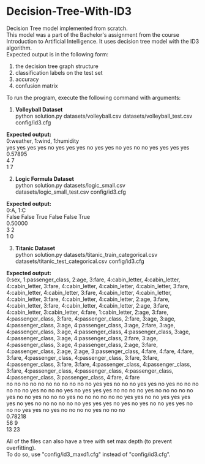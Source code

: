 # Decision-Tree-With-ID3
Decision Tree model implemented from scratch.
<br/>
This model was a part of the Bachelor's assignment from the course Introduction to Artificial Intelligence.
It uses decision tree model with the ID3 algorithm.
<br/>
Expected output is in the following form: 
1) the decision tree graph structure
2) classification labels on the test set
3) accuracy
4) confusion matrix

To run the program, execute the following command with arguments:

1) **Volleyball Dataset** <br/>
python solution.py datasets/volleyball.csv datasets/volleyball_test.csv config/id3.cfg

**Expected output:** <br/>
0:weather, 1:wind, 1:humidity <br/>
yes yes yes yes no yes yes yes no yes yes no yes no no yes yes yes yes <br/>
0.57895 <br/>
4 7 <br/>
1 7 <br/>

2) **Logic Formula Dataset** <br/>
python solution.py datasets/logic_small.csv datasets/logic_small_test.csv config/id3.cfg

**Expected output:** <br/>
0:A, 1:C <br/>
False False True False False True <br/>
0.50000 <br/>
3 2 <br/>
1 0 <br/>

3) **Titanic Dataset** <br/>
python solution.py datasets/titanic_train_categorical.csv datasets/titanic_test_categorical.csv config/id3.cfg

**Expected output:** <br/>
0:sex, 1:passenger_class, 2:age, 3:fare, 4:cabin_letter, 4:cabin_letter,
4:cabin_letter, 3:fare, 4:cabin_letter, 4:cabin_letter,
4:cabin_letter, 3:fare, 4:cabin_letter, 4:cabin_letter, 3:fare,
4:cabin_letter, 4:cabin_letter, 4:cabin_letter, 3:fare,
4:cabin_letter, 4:cabin_letter, 2:age, 3:fare, 4:cabin_letter,
3:fare, 4:cabin_letter, 4:cabin_letter, 2:age, 3:fare,
4:cabin_letter, 3:cabin_letter, 4:fare, 1:cabin_letter, 2:age,
3:fare, 4:passenger_class, 3:fare, 4:passenger_class, 2:fare, 3:age,
3:age, 4:passenger_class, 3:age, 4:passenger_class, 3:age, 2:fare,
3:age, 4:passenger_class, 3:age, 4:passenger_class,
4:passenger_class, 3:age, 4:passenger_class, 3:age,
4:passenger_class, 2:fare, 3:age, 4:passenger_class, 3:age,
4:passenger_class, 2:age, 3:fare, 4:passenger_class, 2:age, 2:age,
3:passenger_class, 4:fare, 4:fare, 4:fare, 3:fare, 4:passenger_class,
4:passenger_class, 3:fare, 3:fare, 4:passenger_class, 3:fare, 3:fare,
4:passenger_class, 4:passenger_class, 3:fare, 4:passenger_class,
4:passenger_class, 4:passenger_class, 4:passenger_class,
3:passenger_class, 4:fare, 4:fare <br/>
no no no no no no no no no no no yes yes no no no yes yes no yes no no no
no no no yes no no no yes no yes yes yes no no no no yes no no no no
no yes no no yes no no no yes no no no no no no yes yes no no yes yes
yes yes no yes no no no no no no yes yes yes no yes no yes no no yes
yes no no no yes yes no yes no no no no yes no no no <br/>
0.78218 <br/>
56 9 <br/>
13 23 <br/>


All of the files can also have a tree with set max depth (to prevent overfitting). <br/>
To do so, use "config/id3_maxd1.cfg" instead of "config/id3.cfg".

